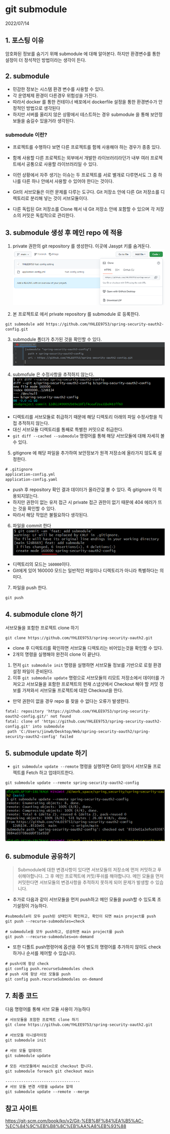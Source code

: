 # git submodule
2022/07/14

## 1. 포스팅 이유
암호화된 정보를 숨기기 위해 submodule 에 대해 알아본다. 하지만 환경변수를 통한 설정이 더 정석적인 방법이라는 생각이 든다.

## 2. submodule
- 민감한 정보는 시스템 환경 변수를 사용할 수 있다.
- 각 운영체제 환경이 다른경우 위험성을 가진다.
- 따라서 docker 를 통한 컨테이너 배포에서 dockerfile 설정을 통한 환경변수가 안정적인 방법으로 생각된다
- 하지만 서버를 올리지 않은 상황에서 테스트하는 경우 submodule 을 통해 보안정보들을 숨길수 있을거라 생각된다.

### submodule 이란?
- 프로젝트를 수행하다 보면 다른 프로젝트를 함께 사용해야 하는 경우가 종종 있다. 
- 함께 사용할 다른 프로젝트는 외부에서 개발한 라이브러리라던가 내부 여러 프로젝트에서 공통으로 사용할 라이브러리일 수 있다. 
- 이런 상황에서 자주 생기는 이슈는 두 프로젝트를 서로 별개로 다루면서도 그 중 하나를 다른 하나 안에서 사용할 수 있어야 한다는 것이다.

- Git의 서브모듈은 이런 문제를 다루는 도구다. Git 저장소 안에 다른 Git 저장소를 디렉토리로 분리해 넣는 것이 서브모듈이다. 
- 다른 독립된 Git 저장소를 Clone 해서 내 Git 저장소 안에 포함할 수 있으며 각 저장소의 커밋은 독립적으로 관리한다.

## 3. submodule 생성 후 메인 repo 에 적용 
1. private 권한의 git repository 를 생성한다. 이곳에 Jasypt 키를 숨겨둔다.
![img.png](../images/submodule1.png)

2. 본 프로젝트로 에서 private repository 를 submodule 로 등록한다.
```git
git submodule add https://github.com/YHLEE9753/spring-security-oauth2-config.git
```
3. submodule 폴더가 추가된 것을 확인할 수 있다.
![img.png](../images/submodule2.png)

4. submofule 은 수정사항을 추적하지 않는다.
![img.png](../images/submodule3.png)

- 디렉토리를 서브모듈로 취급하기 때문에 해당 디렉토리 아래의 파일 수정사항을 직접 추적하지 않는다.
- 대신 서브모듈 디렉토리를 통째로 특별한 커밋으로 취급한다.
- `git diff --cached --submodule` 명령어를 통해 해당 서브모듈에 대해 자세히 볼 수 있다.

5. gitignore 에 해당 파일을 추가하여 보안정보가 원격 저장소에 올라가지 않도록 설정한다.
```git
# .gitignore
application-config.yml
application-config.yaml
```
- push 후 repository 확인 결과 데이터가 올라간걸 볼 수 있다. 즉 gitignore 이 적용되지않는다.
- 하지만 권한이 없는 유저 접근 시 private 접근 권한이 없기 때문에 404 에러가 뜨는 것을 확인할 수 있다.
- 따라서 해당 작업은 불필요하다 생각된다.

6. 파일을 commit 한다
![img.png](../images/submodule4.png)
- 디렉토리의 모드는 `160000`이다. 
- Git에게 있어 160000 모드는 일반적인 파일이나 디렉토리가 아니라 특별하다는 의미다.

7. 파일을 push 한다.
```git
git push
```

## 4. submodule clone 하기
서브모듈을 포함한 프로젝트 clone 하기
```git
git clone https://github.com/YHLEE9753/spring-security-oauth2.git
```
- clone 후 디렉토리를 확인하면 서브모듈 디렉토리는 비어있는것을 확인할 수 있다.
- 2개의 명령을 실행해야 완전히 clone 이 끝난다.
1. 먼저 `git submodule init` 명령을 실행하면 서브모듈 정보를 기반으로 로컬 환경설정 파일이 준비된다.
2. 이후 `git submodule update` 명령으로 서브모듈의 리모트 저장소에서 데이터를 가져오고 서브모듈을 포함한 프로젝트의 현재 스냅샷에서 Checkout 해야 할 커밋 정보를 가져와서 서브모듈 프로젝트에 대한 Checkout을 한다.

- 만약 권한이 없을 경우 repo 를 찾을 수 없다는 오류가 발생한다.
```git
fatal: repository 'https://github.com/YHLEE9753/spring-security-oauth2-config.git/' not found
fatal: clone of 'https://github.com/YHLEE9753/spring-security-oauth2-config.git' into submodule
 path 'C:/Users/jinw0/Desktop/Web/spring-security-oauth2/spring-security-oauth2-config' failed
```

## 5. submodule update 하기
- `git submodule update --remote` 명령을 실행하면 Git이 알아서 서브모듈 프로젝트를 Fetch 하고 업데이트한다.
```git
git submodule update --remote spring-security-oauth2-config
```
![img.png](../images/submodule5.png)

## 6. submodule 공유하기
>Submodule에 대한 변경사항이 있다면 서브모듈의 저장소에 먼저 커밋하고 푸쉬해야합니다. 그 후 메인 프로젝트에 커밋/푸쉬를 해야합니다.
>메인 모듈을 먼저 커밋한다면 서브모듈의 변경사항을 추적하지 못하게 되어 문제가 발생할 수 있습니다.

- 추가로 다음과 같이 서브모듈을 먼저 push하고 메인 모듈을 push할 수 있도록 초기설정이 가능하다.
```git
#submodule이 모두 push된 상태인지 확인하고, 확인이 되면 main project를 push
git push --recurse-submodules=check

# submodule을 모두 push하고, 성공하면 main project를 push
git push --recurse-submodules=on-demand
```

- 또한 디폴트 push명령어에 옵션을 주어 별도의 명령어를 추가하지 않아도 check하거나 순서를 제어할 수 있습니다.
```git
# push시에 항상 check
git config push.recurseSubmodules check
# push 시에 항상 서브 모듈을 push
git config push.recurseSubmodules on-demand
```

## 7. 최종 코드
다음 명령어를 통해 서브 모듈 사용이 가능하다
```git
# 서브모듈을 포함한 프로젝트 clone 하기
git clone https://github.com/YHLEE9753/spring-security-oauth2.git

# 서브모듈 이니셜라이징
git submodule init

# 서브 모듈 업데이트 
git submodule update

# 모든 서브모듈에서 main으로 checkout 합니다.
git submodule foreach git checkout main

---------------------------------
# 서브 모듈 변경 사항을 update 할때
git submodule update --remote --merge
```

## 참고 사이트
https://git-scm.com/book/ko/v2/Git-%EB%8F%84%EA%B5%AC-%EC%84%9C%EB%B8%8C%EB%AA%A8%EB%93%88